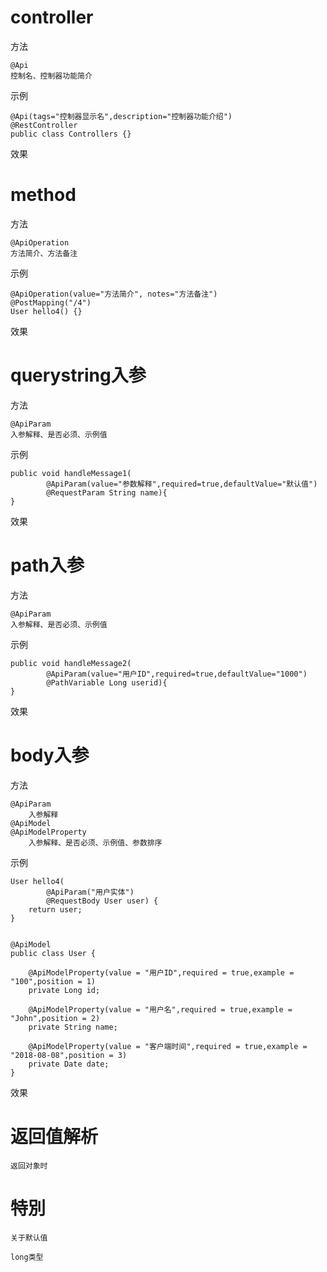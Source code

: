 

# controller

方法

    @Api
    控制名、控制器功能简介
    
示例

    @Api(tags="控制器显示名",description="控制器功能介绍")
    @RestController
    public class Controllers {}
        
    
效果

    
    
    
# method

方法    

    @ApiOperation
    方法简介、方法备注

示例

    @ApiOperation(value="方法简介", notes="方法备注")
    @PostMapping("/4")
    User hello4() {}


效果


# querystring入参

方法

    @ApiParam
    入参解释、是否必须、示例值

示例

    public void handleMessage1(
            @ApiParam(value="参数解释",required=true,defaultValue="默认值")
            @RequestParam String name){
    }


效果


# path入参

方法

    @ApiParam
    入参解释、是否必须、示例值

示例

    public void handleMessage2(
            @ApiParam(value="用户ID",required=true,defaultValue="1000")
            @PathVariable Long userid){
    }

效果


# body入参

方法

    @ApiParam
        入参解释
    @ApiModel
    @ApiModelProperty
        入参解释、是否必须、示例值、参数排序


示例

    User hello4(
            @ApiParam("用户实体")
            @RequestBody User user) {
        return user;
    }


    @ApiModel
    public class User {
    
        @ApiModelProperty(value = "用户ID",required = true,example = "100",position = 1)
        private Long id;
        
        @ApiModelProperty(value = "用户名",required = true,example = "John",position = 2)
        private String name;
        
        @ApiModelProperty(value = "客户端时间",required = true,example = "2018-08-08",position = 3)
        private Date date;
    }

效果


# 返回值解析

    返回对象时


# 特別

    关于默认值
    
    long类型